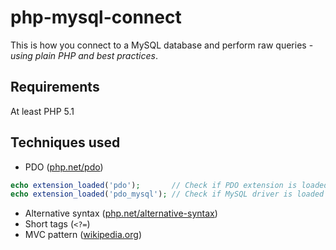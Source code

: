 # php-mysql-connect

This is how you connect to a MySQL database and perform raw queries - *using plain PHP and best practices*.

## Requirements

At least PHP 5.1

## Techniques used

* PDO ([php.net/pdo](https://secure.php.net/pdo))

```php
echo extension_loaded('pdo');       // Check if PDO extension is loaded
echo extension_loaded('pdo_mysql'); // Check if MySQL driver is loaded
```

* Alternative syntax ([php.net/alternative-syntax](https://secure.php.net/alternative-syntax))
* Short tags (`<?=`)
* MVC pattern ([wikipedia.org](https://en.wikipedia.org/wiki/Model%E2%80%93view%E2%80%93controller))
